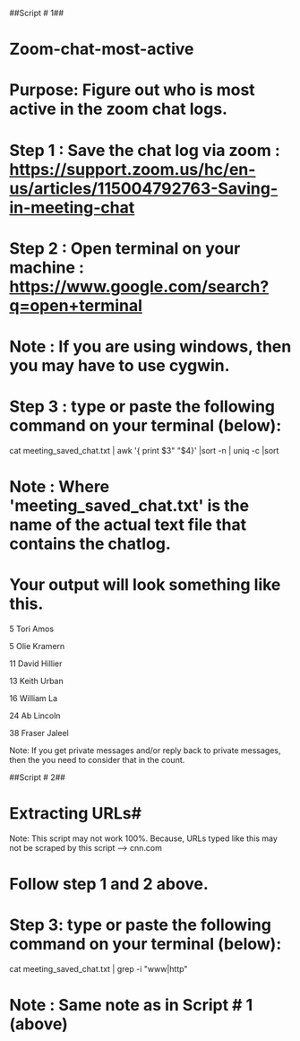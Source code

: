 ##Script # 1##
# Zoom-chat-most-active

# Purpose: Figure out who is most active in the zoom chat logs. 

# Step 1 : Save the chat log via zoom : https://support.zoom.us/hc/en-us/articles/115004792763-Saving-in-meeting-chat

# Step 2 : Open terminal on your machine : https://www.google.com/search?q=open+terminal
# Note : If you are using windows, then you may have to use cygwin. 

# Step 3 : type or paste the following command on your terminal (below): 

cat meeting_saved_chat.txt | awk '{ print $3" "$4}' |sort -n | uniq -c |sort

# Note : Where 'meeting_saved_chat.txt' is the name of the actual text file that contains the chatlog. 

# Your output will look something like this. 

   5 Tori Amos
   
   5 Olie Kramern
 
   11 David Hillier 
   
   13 Keith Urban 
   
   16 William La 
   
   24 Ab Lincoln 
   
   38 Fraser Jaleel

Note: If you get private messages and/or reply back to private messages, then the you need to consider that in the count. 

##Script # 2##
# Extracting URLs#
Note: This script may not work 100%. Because, URLs typed like this may not be scraped by this script --> cnn.com 

# Follow step 1 and 2 above. 

# Step 3: type or paste the following command on your terminal (below):

cat meeting_saved_chat.txt | grep -i "www\|http"
# Note : Same note as in Script # 1 (above)

